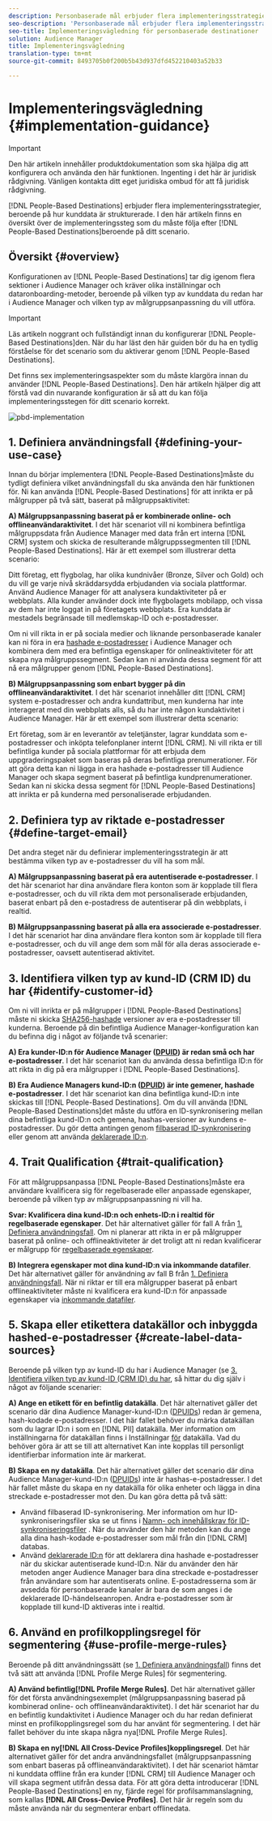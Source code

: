 ```yaml
---
description: Personbaserade mål erbjuder flera implementeringsstrategier, beroende på hur kunddata är strukturerade. I den här artikeln finns en översikt över de implementeringssteg som du måste följa för personbaserade mål, beroende på ditt scenario.
seo-description: 'Personbaserade mål erbjuder flera implementeringsstrategier, beroende på hur kunddata är strukturerade. I den här artikeln finns en översikt över de implementeringssteg som du måste följa för personbaserade mål, beroende på ditt scenario.  '
seo-title: Implementeringsvägledning för personbaserade destinationer
solution: Audience Manager
title: Implementeringsvägledning
translation-type: tm+mt
source-git-commit: 8493705b0f200b5b43d937dfd452210403a52b33

---
```



# Implementeringsvägledning {#implementation-guidance}

>[!IMPORTANT]
>Den här artikeln innehåller produktdokumentation som ska hjälpa dig att konfigurera och använda den här funktionen. Ingenting i det här är juridisk rådgivning. Vänligen kontakta ditt eget juridiska ombud för att få juridisk rådgivning.

[!DNL People-Based Destinations] erbjuder flera implementeringsstrategier, beroende på hur kunddata är strukturerade. I den här artikeln finns en översikt över de implementeringssteg som du måste följa efter [!DNL People-Based Destinations]beroende på ditt scenario.

## Översikt {#overview}

Konfigurationen av [!DNL People-Based Destinations] tar dig igenom flera sektioner i Audience Manager och kräver olika inställningar och dataronboarding-metoder, beroende på vilken typ av kunddata du redan har i Audience Manager och vilken typ av målgruppsanpassning du vill utföra.

>[!IMPORTANT]
> Läs artikeln noggrant och fullständigt innan du konfigurerar [!DNL People-Based Destinations]den. När du har läst den här guiden bör du ha en tydlig förståelse för det scenario som du aktiverar genom [!DNL People-Based Destinations].

Det finns sex implementeringsaspekter som du måste klargöra innan du använder [!DNL People-Based Destinations]. Den här artikeln hjälper dig att förstå vad din nuvarande konfiguration är så att du kan följa implementeringsstegen för ditt scenario korrekt.

![pbd-implementation](assets/pbd-implementation.png)

## 1. Definiera användningsfall {#defining-your-use-case}

Innan du börjar implementera [!DNL People-Based Destinations]måste du tydligt definiera vilket användningsfall du ska använda den här funktionen för. Ni kan använda [!DNL People-Based Destinations] för att inrikta er på målgrupper på två sätt, baserat på målgruppsaktivitet:

**A) Målgruppsanpassning baserat på er kombinerade online- och offlineanvändaraktivitet**. I det här scenariot vill ni kombinera befintliga målgruppsdata från Audience Manager med data från ert interna [!DNL CRM] system och skicka de resulterande målgruppssegmenten till [!DNL People-Based Destinations]. Här är ett exempel som illustrerar detta scenario:

Ditt företag, ett flygbolag, har olika kundnivåer (Bronze, Silver och Gold) och du vill ge varje nivå skräddarsydda erbjudanden via sociala plattformar. Använd Audience Manager för att analysera kundaktiviteter på er webbplats. Alla kunder använder dock inte flygbolagets mobilapp, och vissa av dem har inte loggat in på företagets webbplats. Era kunddata är mestadels begränsade till medlemskap-ID och e-postadresser.

Om ni vill rikta in er på sociala medier och liknande personbaserade kanaler kan ni föra in era [hashade e-postadresser](people-based-destinations-prerequisites.md) i Audience Manager och kombinera dem med era befintliga egenskaper för onlineaktiviteter för att skapa nya målgruppssegment. Sedan kan ni använda dessa segment för att nå era målgrupper genom [!DNL People-Based Destinations].

**B) Målgruppsanpassning som enbart bygger på din offlineanvändaraktivitet**. I det här scenariot innehåller ditt [!DNL CRM] system e-postadresser och andra kundattribut, men kunderna har inte interagerat med din webbplats alls, så du har inte någon kundaktivitet i Audience Manager. Här är ett exempel som illustrerar detta scenario:

Ert företag, som är en leverantör av teletjänster, lagrar kunddata som e-postadresser och inköpta telefonplaner internt [!DNL CRM]. Ni vill rikta er till befintliga kunder på sociala plattformar för att erbjuda dem uppgraderingspaket som baseras på deras befintliga prenumerationer. För att göra detta kan ni lägga in era hashade e-postadresser till Audience Manager och skapa segment baserat på befintliga kundprenumerationer. Sedan kan ni skicka dessa segment för [!DNL People-Based Destinations] att inrikta er på kunderna med personaliserade erbjudanden.

## 2. Definiera typ av riktade e-postadresser {#define-target-email}

Det andra steget när du definierar implementeringsstrategin är att bestämma vilken typ av e-postadresser du vill ha som mål.

**A) Målgruppsanpassning baserat på era autentiserade e-postadresser**. I det här scenariot har dina användare flera konton som är kopplade till flera e-postadresser, och du vill rikta dem mot personaliserade erbjudanden, baserat enbart på den e-postadress de autentiserar på din webbplats, i realtid.

**B) Målgruppsanpassning baserat på alla era associerade e-postadresser**. I det här scenariot har dina användare flera konton som är kopplade till flera e-postadresser, och du vill ange dem som mål för alla deras associerade e-postadresser, oavsett autentiserad aktivitet.

## 3. Identifiera vilken typ av kund-ID (CRM ID) du har {#identify-customer-id}

Om ni vill inrikta er på målgrupper i [!DNL People-Based Destinations] måste ni skicka [SHA256-hashade](people-based-destinations-prerequisites.md) versioner av era e-postadresser till kunderna. Beroende på din befintliga Audience Manager-konfiguration kan du befinna dig i något av följande två scenarier:

**A) Era kunder-ID:n för Audience Manager ([DPUID](../../reference/ids-in-aam.md)) är redan små och har e-postadresser**. I det här scenariot kan du använda dessa befintliga ID:n för att rikta in dig på era målgrupper i [!DNL People-Based Destinations].

**B) Era Audience Managers kund-ID:n ([DPUID](../../reference/ids-in-aam.md)) är inte gemener, hashade e-postadresser**. I det här scenariot kan dina befintliga kund-ID:n inte skickas till [!DNL People-Based Destinations]. Om du vill använda [!DNL People-Based Destinations]det måste du utföra en ID-synkronisering mellan dina befintliga kund-ID:n och gemena, hashas-versioner av kundens e-postadresser. Du gör detta antingen genom [filbaserad ID-synkronisering](../../integration/sending-audience-data/batch-data-transfer-explained/id-sync-file-based.md) eller genom att använda [deklarerade ID:n](../declared-ids.md).

## 4. Trait Qualification {#trait-qualification}

För att målgruppsanpassa [!DNL People-Based Destinations]måste era användare kvalificera sig för regelbaserade eller anpassade egenskaper, beroende på vilken typ av målgruppsanpassning ni vill ha.

**Svar: Kvalificera dina kund-ID:n och enhets-ID:n i realtid för regelbaserade egenskaper**. Det här alternativet gäller för fall A från [1. Definiera användningsfall](people-based-destinations-workflow.md#defining-your-use-case). Om ni planerar att rikta in er på målgrupper baserat på online- och offlineaktiviteter är det troligt att ni redan kvalificerar er målgrupp för [regelbaserade egenskaper](../traits/trait-and-segment-qualification-reference.md).

**B) Integrera egenskaper mot dina kund-ID:n via inkommande datafiler**. Det här alternativet gäller för användning av fall B från [1. Definiera användningsfall](people-based-destinations-workflow.md#defining-your-use-case). När ni riktar er till era målgrupper baserat på enbart offlineaktiviteter måste ni kvalificera era kund-ID:n för anpassade egenskaper via [inkommande datafiler](../../integration/sending-audience-data/batch-data-transfer-explained/inbound-file-contents.md).

## 5. Skapa eller etikettera datakällor och inbyggda hashed-e-postadresser {#create-label-data-sources}

Beroende på vilken typ av kund-ID du har i Audience Manager (se [3. Identifiera vilken typ av kund-ID (CRM ID) du har](people-based-destinations-workflow.md#identify-customer-id), så hittar du dig själv i något av följande scenarier:

**A) Ange en etikett för en befintlig datakälla**. Det här alternativet gäller det scenario där dina Audience Manager-kund-ID:n ([DPUIDs](../../reference/ids-in-aam.md)) redan är gemena, hash-kodade e-postadresser. I det här fallet behöver du märka datakällan som du lagrar ID:n i som en [!DNL PII] datakälla. Mer information om inställningarna för datakällan finns i Inställningar [för](../datasources-list-and-settings.md) datakälla. Vad du behöver göra är att se till att alternativet Kan inte kopplas till personligt identifierbar information inte är markerat.

**B) Skapa en ny datakälla**. Det här alternativet gäller det scenario där dina Audience Manager-kund-ID:n ([DPUIDs](../../reference/ids-in-aam.md)) inte är hashas-e-postadresser. I det här fallet måste du skapa en ny datakälla för olika enheter och lägga in dina streckade e-postadresser mot den. Du kan göra detta på två sätt:

* Använd filbaserad ID-synkronisering. Mer information om hur ID-synkroniseringsfiler ska se ut finns i [Namn- och innehållskrav för ID-synkroniseringsfiler](../../integration/sending-audience-data/batch-data-transfer-explained/id-sync-file-based.md) . När du använder den här metoden kan du ange alla dina hash-kodade e-postadresser som mål från din [!DNL CRM] databas.
* Använd [deklarerade ID:n](../declared-ids.md) för att deklarera dina hashade e-postadresser när du skickar autentiserade kund-ID:n. När du använder den här metoden anger Audience Manager bara dina streckade e-postadresser från användare som har autentiserats online. E-postadresserna som är avsedda för personbaserade kanaler är bara de som anges i de deklarerade ID-händelseanropen. Andra e-postadresser som är kopplade till kund-ID aktiveras inte i realtid.

## 6. Använd en profilkopplingsregel för segmentering {#use-profile-merge-rules}

Beroende på ditt användningssätt (se [1. Definiera användningsfall](people-based-destinations-workflow.md#defining-your-use-case)) finns det två sätt att använda [!DNL Profile Merge Rules] för segmentering.

**A) Använd befintlig[!DNL Profile Merge Rules]**. Det här alternativet gäller för det första användningsexemplet (målgruppsanpassning baserad på kombinerad online- och offlineanvändaraktivitet). I det här scenariot har du en befintlig kundaktivitet i Audience Manager och du har redan definierat minst en profilkopplingsregel som du har använt för segmentering. I det här fallet behöver du inte skapa några nya[!DNL Profile Merge Rules].

**B) Skapa en ny[!DNL All Cross-Device Profiles]kopplingsregel**. Det här alternativet gäller för det andra användningsfallet (målgruppsanpassning som enbart baseras på offlineanvändaraktivitet). I det här scenariot hämtar ni kunddata offline från era kunder [!DNL CRM] till Audience Manager och vill skapa segment utifrån dessa data. För att göra detta introducerar [!DNL People-Based Destinations] en ny, fjärde regel för profilsammanslagning, som kallas **[!DNL All Cross-Device Profiles]**. Det här är regeln som du måste använda när du segmenterar enbart offlinedata.
